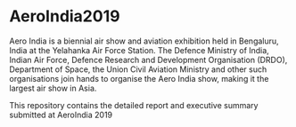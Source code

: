# AeroIndia2019

Aero India is a biennial air show and aviation exhibition held in Bengaluru, India at the Yelahanka Air Force Station. The Defence Ministry of India, Indian Air Force, Defence Research and Development Organisation (DRDO), Department of Space, the Union Civil Aviation Ministry and other such organisations join hands to organise the Aero India show, making it the largest air show in Asia.

This repository contains the detailed report and executive summary submitted at AeroIndia 2019
